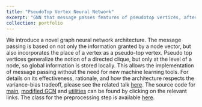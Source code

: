 ```yaml
---
title: "PseudoTop Vertex Neural Network"
excerpt: "GNN that message passes features of pseudotop vertices, after a refinement"
collection: portfolio
---
```


We introduce a novel graph neural network architecture. The message passing is based on not only the information granted by a node vector, but also incorporates the place of a vertex as a pseudo-top vertex. Pseudo top vertices generalize the notion of a directed clique, but only at the level of a node, so global information is stored locally. This allows the implementation of message passing without the need for new machine learning tools. For details on its effectiveness, rationale, and how the architecture respects the variance-bias tradeoff, please see the related talk [here](files/ptvnn.pdf). The source code for [main](/files/pTV.py), [modified GCN](/files/GCN_modified.py) and [utilities](/files/utils.py) can be found by clicking on the relevant links. The class for the preprocessing step is available [here](/files/ptv_finder.py). 
